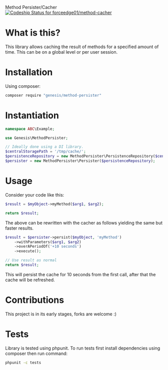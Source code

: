 Method Persister/Cacher [ ![Codeship Status for forceedge01/method-cacher](https://app.codeship.com/projects/dade2ef0-ad48-0135-c2b8-0e745ba13322/status?branch=master)](https://app.codeship.com/projects/257185)

What is this?
=============

This library allows caching the result of methods for a specified amount of time. This can be on a global level or per user session.

Installation
============

Using composer:

```bash
composer require "genesis/method-persister"
```

Instantiation
=============

```php
namespace ABC\Example;

use Genesis\MethodPersister;

// Ideally done using a DI library.
$centralStoragePath = '/tmp/cache/';
$persistenceRepository = new MethodPersister\PersistenceRepository($centralStoragePath);
$persister = new MethodPersister\Persister($persistenceRepository);
```

Usage
=====

Consider your code like this:

```php
$result = $myObject->myMethod($arg1, $arg2);

return $result;
```

The above can be rewritten with the cacher as follows yielding the same but faster results.

```php
$result = $persister->persist($myObject, 'myMethod')
	->withParameters($arg1, $arg2)
	->overAPeriodOf('+10 seconds')
	->execute();

// Use result as normal
return $result;
```

This will persist the cache for 10 seconds from the first call, after that the cache will be refreshed.

Contributions
=============

This project is in its early stages, forks are welcome :)

Tests
=====

Library is tested using phpunit. To run tests first install dependencies using composer then run command:

```bash
phpunit -c tests
```